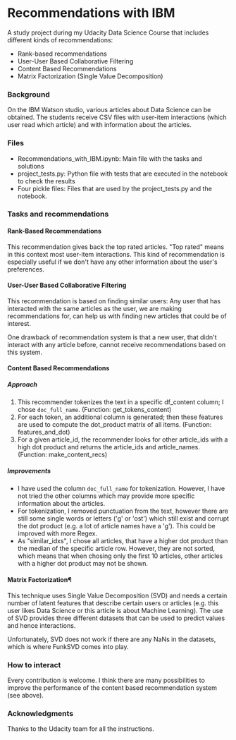 # Recommendations with IBM

A study project during my Udacity Data Science Course that includes different kinds of recommendations:
* Rank-based recommendations
* User-User Based Collaborative Filtering
* Content Based Recommendations
* Matrix Factorization (Single Value Decomposition)


### Background

On the IBM Watson studio, various articles about Data Science can be obtained. The students receive CSV files with
user-item interactions (which user read which article) and with information about the articles.


### Files

* Recommendations_with_IBM.ipynb: Main file with the tasks and solutions
* project_tests.py: Python file with tests that are executed in the notebook to check the results
* Four pickle files: Files that are used by the project_tests.py and the notebook.


### Tasks and recommendations


#### Rank-Based Recommendations

This recommendation gives back the top rated articles. "Top rated" means in this context most user-item interactions.
This kind of recommendation is especially useful if we don't have any other information about the user's preferences.


#### User-User Based Collaborative Filtering

This recommendation is based on finding similar users: Any user that has interacted with the same articles as the user,
we are making recommendations for, can help us with finding new articles that could be of interest.

One drawback of recommendation system is that a new user, that didn't interact with any article before, cannot receive
recommendations based on this system.


#### Content Based Recommendations

##### Approach

1. This recommender tokenizes the text in a specific df_content column; I chose `doc_full_name`.
(Function: get_tokens_content)
2. For each token, an additional column is generated; then these features are used to compute the dot_product matrix of
all items. (Function: features_and_dot)
3. For a given article_id, the recommender looks for other article_ids with a high dot product and returns the
article_ids and article_names. (Function: make_content_recs)

##### Improvements

* I have used the column `doc_full_name` for tokenization. However, I have not tried the other columns which may provide
more specific information about the articles.
* For tokenization, I removed punctuation from the text, however there are still some single words or letters
('g' or 'ost') which still exist and corrupt the dot product (e.g. a lot of article names have a 'g'). This could be
improved with more Regex.
* As "similar_idxs", I chose all articles, that have a higher dot product than the median of the specific article row.
However, they are not sorted, which means that when chosing only the first 10 articles, other articles with a higher dot
product may not be shown.


#### Matrix Factorization¶

This technique uses Single Value Decomposition (SVD) and needs a certain number of latent features that describe certain
users or articles (e.g. this user likes Data Science or this article is about Machine Learning). The use of SVD provides
three different datasets that can be used to predict values and hence interactions.

Unfortunately, SVD does not work if there are any NaNs in the datasets, which is where FunkSVD comes into play.


### How to interact

Every contribution is welcome. I think there are many possibilities to improve the performance of the content based
recommendation system (see above).


### Acknowledgments

Thanks to the Udacity team for all the instructions.